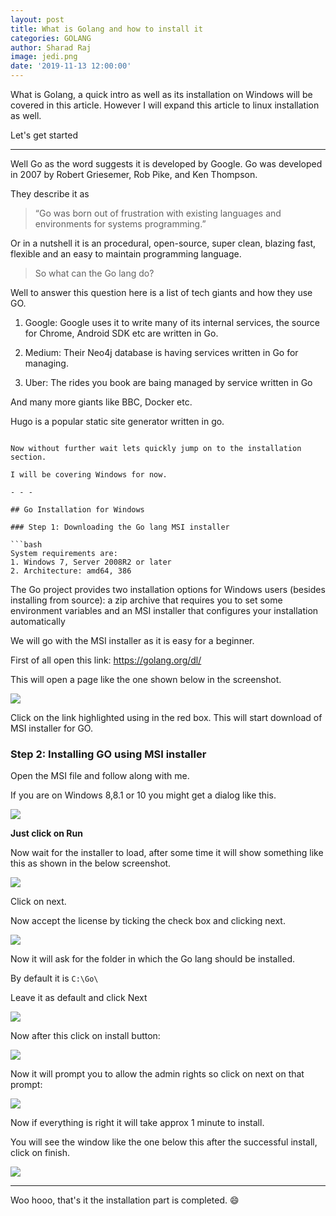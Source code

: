 ```yaml
---
layout: post
title: What is Golang and how to install it
categories: GOLANG
author: Sharad Raj
image: jedi.png
date: '2019-11-13 12:00:00'
---
```

What is Golang, a quick intro as well as its installation on Windows will be covered in this article. However I will expand this article to linux installation as well.

Let's get started

- - -

Well Go as the word suggests it is developed by Google. Go was developed in 2007 by Robert Griesemer, Rob Pike, and Ken Thompson.

They describe it as

> “Go was born out of frustration with existing languages and environments for systems programming.”

Or in a nutshell it is an procedural, open-source, super clean, blazing fast, flexible and an easy to maintain programming language.

>So what can the Go lang do? 

Well to answer this question here is a list of tech giants and how they use GO.

1. Google: Google uses it to write many of its internal services, the source for Chrome, Android SDK etc are written in Go.

2. Medium: Their Neo4j database is having services written in Go for managing.

3. Uber: The rides you book are baing managed by service written in Go

And many more giants like BBC, Docker etc.

Hugo is a popular static site generator written in go.

```

Now without further wait lets quickly jump on to the installation section.

I will be covering Windows for now.

- - -

## Go Installation for Windows

### Step 1: Downloading the Go lang MSI installer

```bash
System requirements are:
1. Windows 7, Server 2008R2 or later
2. Architecture: amd64, 386
```

The Go project provides two installation options for Windows users (besides installing from source): a zip archive that requires you to set some environment variables and an MSI installer that configures your installation automatically

We will go with the MSI installer as it is easy for a beginner.

First of all open this link: <https://golang.org/dl/>

This will open a page like the one shown below in the screenshot.

![](/assets/uploads/gowin1.png)

Click on the link highlighted using in the red box. This will start download of MSI installer for GO.

### Step 2: Installing GO using MSI installer

Open the MSI file and follow along with me.

If you are on Windows 8,8.1 or 10 you might get a dialog like this.

![](/assets/uploads/wingo1.png)

**Just click on Run**

Now wait for the installer to load, after some time it will show something like this as shown in the below screenshot.

![](/assets/uploads/wingo2.png)

Click on next.

Now accept the license by ticking the check box and clicking next.

![](/assets/uploads/wingo3.png)

Now it will ask for the folder in which the Go lang should be installed. 

By default it is `C:\Go\`

Leave it as default and click Next

![](/assets/uploads/wingo4.png)

Now after this click on install button:

![](/assets/uploads/wingo5.png)

Now it will prompt you to allow the admin rights so click on next on that prompt:

![](/assets/uploads/wingo7.jpeg)

Now if everything is right it will take approx 1 minute to install.

You will see the window like the one below this after the successful install, click on finish.

![](/assets/uploads/wingo8.png)

---
Woo hooo, that's it the installation part is completed. :smile:
